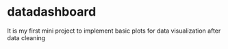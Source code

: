 # datadashboard
It is my first mini project to implement basic plots for data visualization after data cleaning
